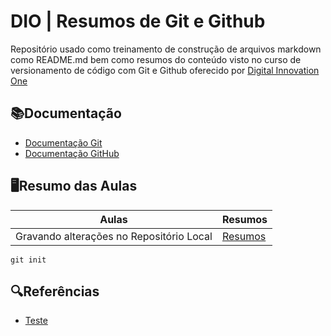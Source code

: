 
# DIO | Resumos de Git e Github

Repositório usado como treinamento de construção de arquivos markdown como README.md bem como resumos do conteúdo visto no curso de versionamento de código com Git e Github oferecido por [Digital Innovation One](https://www.dio.me/)

## 📚Documentação
- [Documentação Git](https://git-scm.com/doc)
- [Documentação GitHub](https://docs-github.com/)

## 🖥Resumo das Aulas

| Aulas | Resumos |
|-------|---------|
| Gravando alterações no Repositório Local | [Resumos](www.google.com)

```
git init

```

## 🔍Referências
- [Teste](www.google.com)